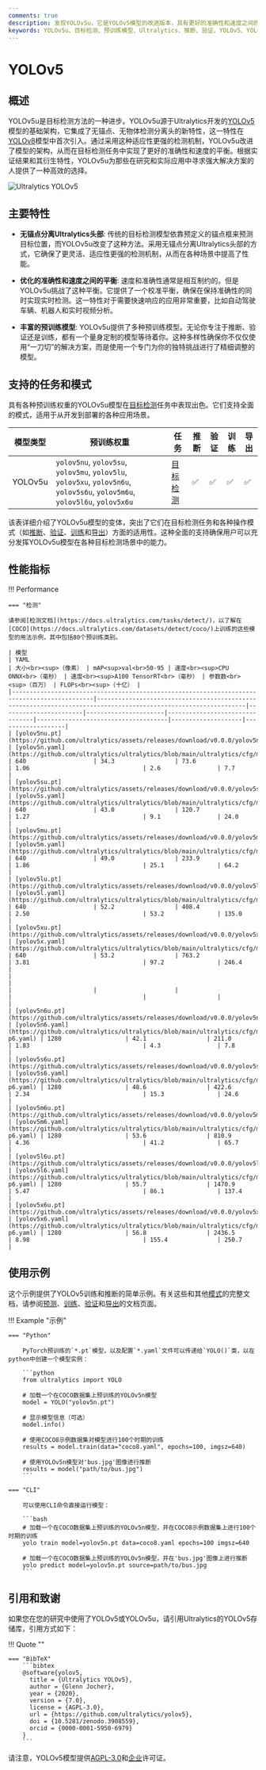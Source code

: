 ```yaml
---
comments: true
description: 发现YOLOv5u，它是YOLOv5模型的改进版本，具有更好的准确性和速度之间的平衡，并为各种目标检测任务提供了许多预训练模型。
keywords: YOLOv5u、目标检测、预训练模型、Ultralytics、推断、验证、YOLOv5、YOLOv8、无锚点、无物体检测、实时应用、机器学习
---
```


# YOLOv5

## 概述

YOLOv5u是目标检测方法的一种进步。YOLOv5u源于Ultralytics开发的[YOLOv5](https://github.com/ultralytics/yolov5)模型的基础架构，它集成了无锚点、无物体检测分离头的新特性，这一特性在[YOLOv8](yolov8.md)模型中首次引入。通过采用这种适应性更强的检测机制，YOLOv5u改进了模型的架构，从而在目标检测任务中实现了更好的准确性和速度的平衡。根据实证结果和其衍生特性，YOLOv5u为那些在研究和实际应用中寻求强大解决方案的人提供了一种高效的选择。

![Ultralytics YOLOv5](https://raw.githubusercontent.com/ultralytics/assets/main/yolov5/v70/splash.png)

## 主要特性

- **无锚点分离Ultralytics头部**: 传统的目标检测模型依靠预定义的锚点框来预测目标位置，而YOLOv5u改变了这种方法。采用无锚点分离Ultralytics头部的方式，它确保了更灵活、适应性更强的检测机制，从而在各种场景中提高了性能。

- **优化的准确性和速度之间的平衡**: 速度和准确性通常是相互制约的。但是YOLOv5u挑战了这种平衡。它提供了一个校准平衡，确保在保持准确性的同时实现实时检测。这一特性对于需要快速响应的应用非常重要，比如自动驾驶车辆、机器人和实时视频分析。

- **丰富的预训练模型**: YOLOv5u提供了多种预训练模型。无论你专注于推断、验证还是训练，都有一个量身定制的模型等待着你。这种多样性确保你不仅仅使用“一刀切”的解决方案，而是使用一个专门为你的独特挑战进行了精细调整的模型。

## 支持的任务和模式

具有各种预训练权重的YOLOv5u模型在[目标检测](../tasks/detect.md)任务中表现出色。它们支持全面的模式，适用于从开发到部署的各种应用场景。

| 模型类型 | 预训练权重                                                                                                                  | 任务                           | 推断 | 验证 | 训练 | 导出 |
| -------- | --------------------------------------------------------------------------------------------------------------------------- | ------------------------------ | ---- | ---- | ---- | ---- |
| YOLOv5u  | `yolov5nu`, `yolov5su`, `yolov5mu`, `yolov5lu`, `yolov5xu`, `yolov5n6u`, `yolov5s6u`, `yolov5m6u`, `yolov5l6u`, `yolov5x6u` | [目标检测](../tasks/detect.md) | ✅   | ✅   | ✅   | ✅   |

该表详细介绍了YOLOv5u模型的变体，突出了它们在目标检测任务和各种操作模式（如[推断](../modes/predict.md)、[验证](../modes/val.md)、[训练](../modes/train.md)和[导出](../modes/export.md)）方面的适用性。这种全面的支持确保用户可以充分发挥YOLOv5u模型在各种目标检测场景中的能力。

## 性能指标

!!! Performance

    === "检测"

    请参阅[检测文档](https://docs.ultralytics.com/tasks/detect/)，以了解在[COCO](https://docs.ultralytics.com/datasets/detect/coco/)上训练的这些模型的用法示例，其中包括80个预训练类别。

    | 模型                                                                                       | YAML                                                                                                           | 大小<br><sup>（像素） | mAP<sup>val<br>50-95 | 速度<br><sup>CPU ONNX<br>（毫秒） | 速度<br><sup>A100 TensorRT<br>（毫秒） | 参数数<br><sup>（百万） | FLOPs<br><sup>（十亿） |
    |---------------------------------------------------------------------------------------------|----------------------------------------------------------------------------------------------------------------|-----------------------|----------------------|--------------------------------|-------------------------------------|--------------------|-------------------|
    | [yolov5nu.pt](https://github.com/ultralytics/assets/releases/download/v0.0.0/yolov5nu.pt)   | [yolov5n.yaml](https://github.com/ultralytics/ultralytics/blob/main/ultralytics/cfg/models/v5/yolov5.yaml)     | 640                   | 34.3                 | 73.6                           | 1.06                                | 2.6                | 7.7               |
    | [yolov5su.pt](https://github.com/ultralytics/assets/releases/download/v0.0.0/yolov5su.pt)   | [yolov5s.yaml](https://github.com/ultralytics/ultralytics/blob/main/ultralytics/cfg/models/v5/yolov5.yaml)     | 640                   | 43.0                 | 120.7                          | 1.27                                | 9.1                | 24.0              |
    | [yolov5mu.pt](https://github.com/ultralytics/assets/releases/download/v0.0.0/yolov5mu.pt)   | [yolov5m.yaml](https://github.com/ultralytics/ultralytics/blob/main/ultralytics/cfg/models/v5/yolov5.yaml)     | 640                   | 49.0                 | 233.9                          | 1.86                                | 25.1               | 64.2              |
    | [yolov5lu.pt](https://github.com/ultralytics/assets/releases/download/v0.0.0/yolov5lu.pt)   | [yolov5l.yaml](https://github.com/ultralytics/ultralytics/blob/main/ultralytics/cfg/models/v5/yolov5.yaml)     | 640                   | 52.2                 | 408.4                          | 2.50                                | 53.2               | 135.0             |
    | [yolov5xu.pt](https://github.com/ultralytics/assets/releases/download/v0.0.0/yolov5xu.pt)   | [yolov5x.yaml](https://github.com/ultralytics/ultralytics/blob/main/ultralytics/cfg/models/v5/yolov5.yaml)     | 640                   | 53.2                 | 763.2                          | 3.81                                | 97.2               | 246.4             |
    |                                                                                             |                                                                                                                |                       |                      |                                |                                     |                    |                   |
    | [yolov5n6u.pt](https://github.com/ultralytics/assets/releases/download/v0.0.0/yolov5n6u.pt) | [yolov5n6.yaml](https://github.com/ultralytics/ultralytics/blob/main/ultralytics/cfg/models/v5/yolov5-p6.yaml) | 1280                  | 42.1                 | 211.0                          | 1.83                                | 4.3                | 7.8               |
    | [yolov5s6u.pt](https://github.com/ultralytics/assets/releases/download/v0.0.0/yolov5s6u.pt) | [yolov5s6.yaml](https://github.com/ultralytics/ultralytics/blob/main/ultralytics/cfg/models/v5/yolov5-p6.yaml) | 1280                  | 48.6                 | 422.6                          | 2.34                                | 15.3               | 24.6              |
    | [yolov5m6u.pt](https://github.com/ultralytics/assets/releases/download/v0.0.0/yolov5m6u.pt) | [yolov5m6.yaml](https://github.com/ultralytics/ultralytics/blob/main/ultralytics/cfg/models/v5/yolov5-p6.yaml) | 1280                  | 53.6                 | 810.9                          | 4.36                                | 41.2               | 65.7              |
    | [yolov5l6u.pt](https://github.com/ultralytics/assets/releases/download/v0.0.0/yolov5l6u.pt) | [yolov5l6.yaml](https://github.com/ultralytics/ultralytics/blob/main/ultralytics/cfg/models/v5/yolov5-p6.yaml) | 1280                  | 55.7                 | 1470.9                         | 5.47                                | 86.1               | 137.4             |
    | [yolov5x6u.pt](https://github.com/ultralytics/assets/releases/download/v0.0.0/yolov5x6u.pt) | [yolov5x6.yaml](https://github.com/ultralytics/ultralytics/blob/main/ultralytics/cfg/models/v5/yolov5-p6.yaml) | 1280                  | 56.8                 | 2436.5                         | 8.98                                | 155.4              | 250.7             |

## 使用示例

这个示例提供了YOLOv5训练和推断的简单示例。有关这些和其他[模式](../modes/index.md)的完整文档，请参阅[预测](../modes/predict.md)、[训练](../modes/train.md)、[验证](../modes/val.md)和[导出](../modes/export.md)的文档页面。

!!! Example "示例"

    === "Python"

        PyTorch预训练的`*.pt`模型，以及配置`*.yaml`文件可以传递给`YOLO()`类，以在python中创建一个模型实例：

        ```python
        from ultralytics import YOLO

        # 加载一个在COCO数据集上预训练的YOLOv5n模型
        model = YOLO("yolov5n.pt")

        # 显示模型信息（可选）
        model.info()

        # 使用COCO8示例数据集对模型进行100个时期的训练
        results = model.train(data="coco8.yaml", epochs=100, imgsz=640)

        # 使用YOLOv5n模型对'bus.jpg'图像进行推断
        results = model("path/to/bus.jpg")
        ```

    === "CLI"

        可以使用CLI命令直接运行模型：

        ```bash
        # 加载一个在COCO数据集上预训练的YOLOv5n模型，并在COCO8示例数据集上进行100个时期的训练
        yolo train model=yolov5n.pt data=coco8.yaml epochs=100 imgsz=640

        # 加载一个在COCO数据集上预训练的YOLOv5n模型，并在'bus.jpg'图像上进行推断
        yolo predict model=yolov5n.pt source=path/to/bus.jpg
        ```

## 引用和致谢

如果您在您的研究中使用了YOLOv5或YOLOv5u，请引用Ultralytics的YOLOv5存储库，引用方式如下：

!!! Quote ""

    === "BibTeX"
        ```bibtex
        @software{yolov5,
          title = {Ultralytics YOLOv5},
          author = {Glenn Jocher},
          year = {2020},
          version = {7.0},
          license = {AGPL-3.0},
          url = {https://github.com/ultralytics/yolov5},
          doi = {10.5281/zenodo.3908559},
          orcid = {0000-0001-5950-6979}
        }
        ```

请注意，YOLOv5模型提供[AGPL-3.0](https://github.com/ultralytics/ultralytics/blob/main/LICENSE)和[企业](https://ultralytics.com/license)许可证。
